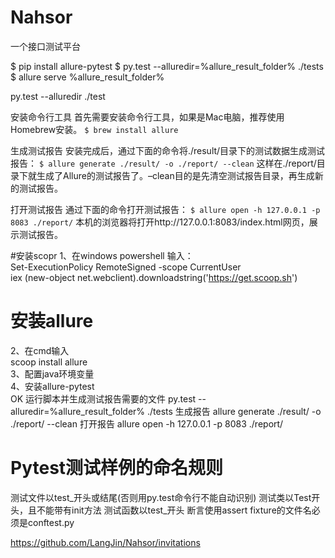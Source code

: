 # Nahsor
一个接口测试平台


$ pip install allure-pytest
$ py.test --alluredir=%allure_result_folder% ./tests
$ allure serve %allure_result_folder%

py.test --alluredir ./test


安装命令行工具
首先需要安装命令行工具，如果是Mac电脑，推荐使用Homebrew安装。
```$ brew install allure```


生成测试报告
安装完成后，通过下面的命令将./result/目录下的测试数据生成测试报告：
```$ allure generate ./result/ -o ./report/ --clean```
这样在./report/目录下就生成了Allure的测试报告了。–clean目的是先清空测试报告目录，再生成新的测试报告。


打开测试报告
通过下面的命令打开测试报告：
```$ allure open -h 127.0.0.1 -p 8083 ./report/```
本机的浏览器将打开http://127.0.0.1:8083/index.html网页，展示测试报告。


#安装scopr
1、在windows powershell 输入：  
Set-ExecutionPolicy RemoteSigned -scope CurrentUser  
iex (new-object net.webclient).downloadstring('https://get.scoop.sh')  
# 安装allure
2、在cmd输入  
scoop install allure  
3、配置java环境变量  
4、安装allure-pytest  
OK
运行脚本并生成测试报告需要的文件
py.test --alluredir=%allure_result_folder% ./tests
生成报告
allure generate ./result/ -o ./report/ --clean
打开报告
allure open -h 127.0.0.1 -p 8083 ./report/


# Pytest测试样例的命名规则
测试文件以test_开头或结尾(否则用py.test命令行不能自动识别)
测试类以Test开头，且不能带有init方法
测试函数以test_开头
断言使用assert
fixture的文件名必须是conftest.py



https://github.com/LangJin/Nahsor/invitations